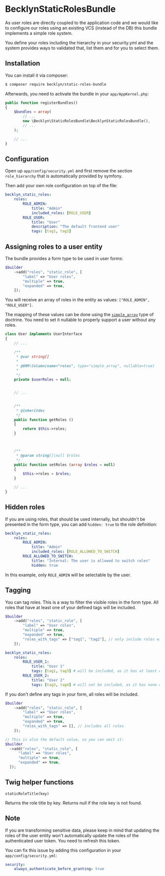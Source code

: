 BecklynStaticRolesBundle
========================

As user roles are directly coupled to the application code and we would like to configure our roles using an existing VCS (instead of the DB) this bundle implements a simple role system.

You define your roles including the hierarchy in your security.yml and the system provides ways to validated that, list them and for you to select them.


Installation
------------

You can install it via composer:

```bash
$ composer require becklyn/static-roles-bundle
```

Afterwards, you need to activate the bundle in your `app/AppKernel.php`:


```php
public function registerBundles()
{
    $bundles = array(
        // ...
        new \Becklyn\StaticRolesBundle\BecklynStaticRolesBundle(),
        // ...
    );

    // ...
}
```



Configuration
-------------

Open up `app/config/security.yml` and first remove the section `role_hierarchy` that is automatically provided by symfony.

Then add your own role configuration on top of the file:

```yml
becklyn_static_roles:
    roles:
        ROLE_ADMIN:
            title: "Admin"
            included_roles: [ROLE_USER]
        ROLE_USER:
            title: "User"
            description: "The default frontend user"
            tags: [tag1, tag2]
```


Assigning roles to a user entity
--------------------------------

The bundle provides a form type to be used in user forms:

```php
$builder
    ->add("roles", "static_role", [
        "label" => "User roles",
        "multiple" => true,
        "expanded" => true,
    ]);
```

You will receive an array of roles in the entity as values: `["ROLE_ADMIN", "ROLE_USER"]`.

The mapping of these values can be done using the [`simple_array`][doctrine:simple-type] type of doctrine. You need to set it nullable to properly support a user without any roles.


```php
class User implements UserInterface
{
    // ...

    /**
     * @var string[]
     *
     * @ORM\Column(name="roles", type="simple_array", nullable=true)
     *
     */
    private $userRoles = null;


    // ...


    /**
     * @inheritdoc
     */
    public function getRoles ()
    {
        return $this->roles;
    }



    /**
     * @param string[]|null $roles
     */
    public function setRoles (array $roles = null)
    {
        $this->roles = $roles;
    }

    // ...
}

```


Hidden roles
------------

If you are using roles, that should be used internally, but shouldn't be presented in the form type, you can add `hidden: true` to the role definition:

```yml
becklyn_static_roles:
    roles:
        ROLE_ADMIN:
            title: "Admin"
            included_roles: [ROLE_ALLOWED_TO_SWITCH]
        ROLE_ALLOWED_TO_SWITCH:
            title: "Internal: The user is allowed to switch roles"
            hidden: true
```

In this example, only `ROLE_ADMIN` will be selectable by the user.


Tagging
-------

You can tag roles. This is a way to filter the visible roles in the form type. All roles that have at least one of your defined tags will be included.


```php
$builder
    ->add("roles", "static_role", [
        "label" => "User roles",
        "multiple" => true,
        "expanded" => true,
        "roles_with_tags" => ["tag1", "tag2"], // only include roles with either "tag1" or "tag2"
    ]);
```

```yml
becklyn_static_roles:
    roles:
        ROLE_USER_1:
            title: "User 1"
            tags: [tag1, tag3] # will be included, as it has at least one of the defined roles
        ROLE_USER_2:
            title: "User 2"
            tags: [tag3, tag4] # will not be included, as it has none of the defined roles
```

If you don't define any tags in your form, all roles will be included.

```php
$builder
    ->add("roles", "static_role", [
        "label" => "User roles",
        "multiple" => true,
        "expanded" => true,
        "roles_with_tags" => [], // includes all roles
    ]);

// This is also the default value, so you can omit it:
$builder
  ->add("roles", "static_role", [
      "label" => "User roles",
      "multiple" => true,
      "expanded" => true,
  ]);
```


Twig helper functions
---------------------

```twig
staticRoleTitle(key)
```

Returns the role title by key. Returns null if the role key is not found.


Note
----

If you are transforming sensitive data, please keep in mind that updating the roles of the user entity won't automatically update the roles of the authenticated user token.
You need to refresh this token.

You can fix this issue by adding this configuration in your `app/config/security.yml`:

```yml
security:
    always_authenticate_before_granting: true
```



[doctrine:simple-type]: http://doctrine-dbal.readthedocs.org/en/latest/reference/types.html#simple-array
